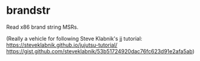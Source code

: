 # brandstr

Read x86 brand string MSRs.

(Really a vehicle for following Steve Klabnik's jj tutorial:
https://steveklabnik.github.io/jujutsu-tutorial/
https://gist.github.com/steveklabnik/53b51724920dac76fc623d91e2afa5ab)
